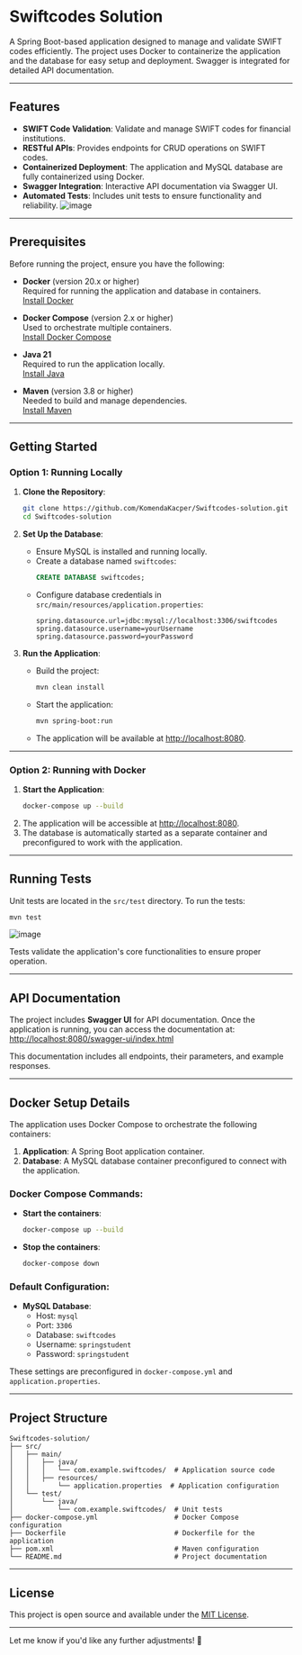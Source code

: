# Swiftcodes Solution

A Spring Boot-based application designed to manage and validate SWIFT codes efficiently. The project uses Docker to containerize the application and the database for easy setup and deployment. Swagger is integrated for detailed API documentation.

---

## Features
- **SWIFT Code Validation**: Validate and manage SWIFT codes for financial institutions.
- **RESTful APIs**: Provides endpoints for CRUD operations on SWIFT codes.
- **Containerized Deployment**: The application and MySQL database are fully containerized using Docker.
- **Swagger Integration**: Interactive API documentation via Swagger UI.
- **Automated Tests**: Includes unit tests to ensure functionality and reliability.
![image](https://github.com/user-attachments/assets/5ab3abbf-cf23-40a4-aafb-89a36b700be1)
---

## Prerequisites

Before running the project, ensure you have the following:

- **Docker** (version 20.x or higher)  
  Required for running the application and database in containers.  
  [Install Docker](https://docs.docker.com/get-docker/)
  
- **Docker Compose** (version 2.x or higher)  
  Used to orchestrate multiple containers.  
  [Install Docker Compose](https://docs.docker.com/compose/install/)

- **Java 21**  
  Required to run the application locally.  
  [Install Java](https://www.oracle.com/java/technologies/javase/jdk21-archive-downloads.html)

- **Maven** (version 3.8 or higher)  
  Needed to build and manage dependencies.  
  [Install Maven](https://maven.apache.org/install.html)

---

## Getting Started

### Option 1: Running Locally
1. **Clone the Repository**:
   ```bash
   git clone https://github.com/KomendaKacper/Swiftcodes-solution.git
   cd Swiftcodes-solution
   ```

2. **Set Up the Database**:
   - Ensure MySQL is installed and running locally.
   - Create a database named `swiftcodes`:
     ```sql
     CREATE DATABASE swiftcodes;
     ```
   - Configure database credentials in `src/main/resources/application.properties`:
     ```properties
     spring.datasource.url=jdbc:mysql://localhost:3306/swiftcodes
     spring.datasource.username=yourUsername
     spring.datasource.password=yourPassword
     ```

3. **Run the Application**:
   - Build the project:
     ```bash
     mvn clean install
     ```
   - Start the application:
     ```bash
     mvn spring-boot:run
     ```
   - The application will be available at [http://localhost:8080](http://localhost:8080).

---

### Option 2: Running with Docker
1. **Start the Application**:
   ```bash
   docker-compose up --build
   ```
2. The application will be accessible at [http://localhost:8080](http://localhost:8080).
3. The database is automatically started as a separate container and preconfigured to work with the application.

---

## Running Tests

Unit tests are located in the `src/test` directory. To run the tests:

   ```bash
   mvn test
   ```
![image](https://github.com/user-attachments/assets/1b59dcf3-b985-4fde-b5ac-c70707a84e32)

Tests validate the application's core functionalities to ensure proper operation.

---

## API Documentation

The project includes **Swagger UI** for API documentation. Once the application is running, you can access the documentation at:
[http://localhost:8080/swagger-ui/index.html](http://localhost:8080/swagger-ui/index.html)

This documentation includes all endpoints, their parameters, and example responses.

---

## Docker Setup Details

The application uses Docker Compose to orchestrate the following containers:
1. **Application**: A Spring Boot application container.
2. **Database**: A MySQL database container preconfigured to connect with the application.

### Docker Compose Commands:
- **Start the containers**:
  ```bash
  docker-compose up --build
  ```
- **Stop the containers**:
  ```bash
  docker-compose down
  ```

### Default Configuration:
- **MySQL Database**:
  - Host: `mysql`
  - Port: `3306`
  - Database: `swiftcodes`
  - Username: `springstudent`
  - Password: `springstudent`

These settings are preconfigured in `docker-compose.yml` and `application.properties`.

---

## Project Structure

```plaintext
Swiftcodes-solution/
├── src/
│   ├── main/
│   │   ├── java/
│   │   │   └── com.example.swiftcodes/  # Application source code
│   │   ├── resources/
│   │       └── application.properties  # Application configuration
│   └── test/
│       └── java/
│           └── com.example.swiftcodes/  # Unit tests
├── docker-compose.yml                   # Docker Compose configuration
├── Dockerfile                           # Dockerfile for the application
├── pom.xml                              # Maven configuration
└── README.md                            # Project documentation
```

---


## License
This project is open source and available under the [MIT License](LICENSE).

---

Let me know if you'd like any further adjustments! 🚀
